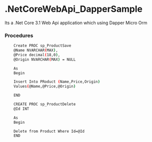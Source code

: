 # .NetCoreWebApi_DapperSample
Its a .Net Core 3.1 Web Api application which using Dapper Micro Orm

### Procedures

```sh
    Create PROC sp_ProductSave
    @Name NVARCHAR(MAX),
    @Price decimal(18,0),
    @Origin NVARCHAR(MAX) = NULL

    As
    Begin

    Insert Into PRoduct (Name,Price,Origin)
    Values(@Name,@Price,@Origin)

    END
```
```sh
    CREATE PROC sp_ProductDelete
    @Id INT

    As
    Begin

    Delete from Product Where Id=@Id
    END
```
